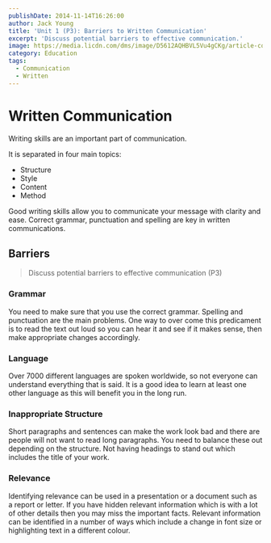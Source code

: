 ```yaml
---
publishDate: 2014-11-14T16:26:00
author: Jack Young
title: 'Unit 1 (P3): Barriers to Written Communication'
excerpt: 'Discuss potential barriers to effective communication.'
image: https://media.licdn.com/dms/image/D5612AQHBVL5Vu4gCKg/article-cover_image-shrink_720_1280/0/1715710125132?e=2147483647&v=beta&t=Q4VPanZnr2vQp3mVX_LYa3w9csOxe6YoCQ19ZULLenI
category: Education
tags:
  - Communication
  - Written
---
```


# Written Communication

Writing skills are an important part of communication.

It is separated in four main topics:

- Structure
- Style
- Content
- Method

Good writing skills allow you to communicate your message with clarity and ease. Correct grammar, punctuation and spelling are key in written communications.

## Barriers

> Discuss potential barriers to effective communication (P3)

### Grammar

You need to make sure that you use the correct grammar. Spelling and punctuation are the main problems. One way to over come this predicament is to read the text out loud so you can hear it and see if it makes sense, then make appropriate changes accordingly.

### Language

Over 7000 different languages are spoken worldwide, so not everyone can understand everything that is said. It is a good idea to learn at least one other language as this will benefit you in the long run.

### Inappropriate Structure

Short paragraphs and sentences can make the work look bad and there are people will not want to read long paragraphs. You need to balance these out depending on the structure. Not having headings to stand out which includes the title of your work.

### Relevance

Identifying relevance can be used in a presentation or a document such as a report or letter. If you have hidden relevant information which is with a lot of other details then you may miss the important facts. Relevant information can be identified in a number of ways which include a change in font size or highlighting text in a different colour.
